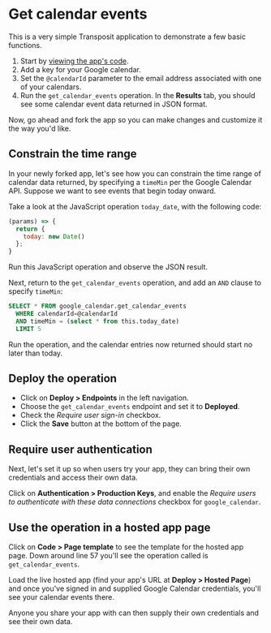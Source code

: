 # Get calendar events

This is a very simple Transposit application to demonstrate a few basic functions.

  1. Start by [viewing the app's code](https://console.transposit.com/t/transposit-sample/calendar_events?readme=true).
  2. Add a key for your Google calendar.
  3. Set the `@calendarId` parameter to the email address associated with one of your calendars.
  4. Run the `get_calendar_events` operation. In the **Results** tab, you should see some calendar event data returned in JSON format.

Now, go ahead and fork the app so you can make changes and customize it the way you'd like.

## Constrain the time range

In your newly forked app, let's see how you can constrain the time range of calendar data returned, by specifying a `timeMin` per the Google Calendar API. Suppose we want to see events that begin today onward.

Take a look at the JavaScript operation `today_date`, with the following code:

```javascript
(params) => {
  return {
    today: new Date()
  };
}
```

Run this JavaScript operation and observe the JSON result.

Next, return to the `get_calendar_events` operation, and add an `AND` clause to specify `timeMin`:

```sql
SELECT * FROM google_calendar.get_calendar_events
  WHERE calendarId=@calendarId
  AND timeMin = (select * from this.today_date)
  LIMIT 5
```

Run the operation, and the calendar entries now returned should start no later than today.

## Deploy the operation

  * Click on **Deploy > Endpoints** in the left navigation.
  * Choose the `get_calendar_events` endpoint and set it to **Deployed**.
  * Check the _Require user sign-in_ checkbox.
  * Click the **Save** button at the bottom of the page.

## Require user authentication

Next, let's set it up so when users try your app, they can bring their own credentials and access their own data.

Click on **Authentication > Production Keys**, and enable the _Require users to authenticate with these data connections_ checkbox for `google_calendar`.

## Use the operation in a hosted app page

Click on **Code > Page template** to see the template for the hosted app page. Down around line 57 you'll see the operation called is `get_calendar_events`.

Load the live hosted app (find your app's URL at **Deploy > Hosted Page**) and once you've signed in and supplied Google Calendar credentials, you'll see your calendar events there.

Anyone you share your app with can then supply their own credentials and see their own data.